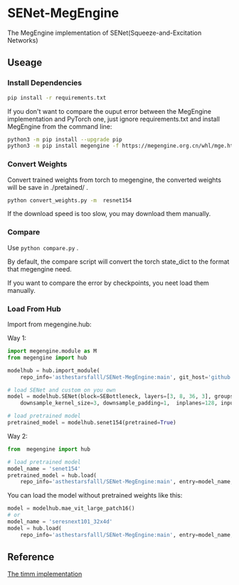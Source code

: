 # SENet-MegEngine

The  MegEngine implementation of  SENet(Squeeze-and-Excitation Networks)

## Useage

### Install Dependencies

```bash
pip install -r requirements.txt
```

If you don't want to compare the ouput error between the MegEngine implementation and PyTorch one, just ignore requirements.txt and install MegEngine from the command line:

```bash
python3 -m pip install --upgrade pip 
python3 -m pip install megengine -f https://megengine.org.cn/whl/mge.html
```

### Convert Weights

Convert trained weights from torch to megengine, the converted weights will be save in ./pretained/ .

```bash
python convert_weights.py -m  resnet154
```

If  the download  speed is too slow, you  may download them manually.

### Compare

Use `python compare.py` .

By default, the compare script will convert the torch state_dict to the format that megengine need.

If you want to compare the error by checkpoints, you neet load them manually.

### Load From Hub

Import from megengine.hub:

Way 1:

```python
import megengine.module as M
from megengine import hub

modelhub = hub.import_module(
    repo_info='asthestarsfalll/SENet-MegEngine:main', git_host='github.com')

# load SENet and custom on you own
model = modelhub.SENet(block=SEBottleneck, layers=[3, 8, 36, 3], groups=64, reduction=16,
	downsample_kernel_size=3, downsample_padding=1,  inplanes=128, input_3x3=True)

# load pretrained model
pretrained_model = modelhub.senet154(pretrained=True)
```

Way 2:

```python
from  megengine import hub

# load pretrained model 
model_name = 'senet154'
pretrained_model = hub.load(
    repo_info='asthestarsfalll/SENet-MegEngine:main', entry=model_name, git_host='github.com', pretrained=True)
```

You can load the model without pretrained weights like this:

```python
model = modelhub.mae_vit_large_patch16()
# or
model_name = 'seresnext101_32x4d'
model = hub.load(
    repo_info='asthestarsfalll/SENet-MegEngine:main', entry=model_name, git_host='github.com')
```

## Reference

[The timm implementation](https://github.com/rwightman/pytorch-image-models/blob/master/timm/models/senet.py)